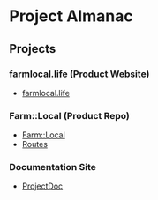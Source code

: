 # Project Almanac

## Projects

### farmlocal.life (Product Website)

- [farmlocal.life](https://github.com/ProjectAlmanac-dev/farmlocal.life)

### Farm::Local (Product Repo)

- [Farm::Local](https://github.com/ProjectAlmanac-dev/farm-local-app)
- [Routes](https://github.com/ProjectAlmanac-dev/Routes.life)

### Documentation Site

- [ProjectDoc](https://github.com/ProjectAlmanac-dev/ProjectDoc)

